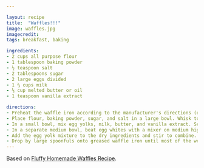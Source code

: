```yaml
---

layout: recipe
title:  "Waffles!!!"
image: waffles.jpg
imagecredit: 
tags: breakfast, baking

ingredients:
- 2 cups all purpose flour
- 1 tablespoon baking powder
- ½ teaspoon salt
- 2 tablespoons sugar
- 2 large eggs divided
- 1 ⅔ cups milk
- ⅓ cup melted butter or oil
- 1 teaspoon vanilla extract

directions:
- Preheat the waffle iron according to the manufacturer's directions (or to 400°F if your waffle maker has a temperature gauge).
- Place flour, baking powder, sugar, and salt in a large bowl. Whisk to combine.
- In a small bowl, mix egg yolks, milk, butter, and vanilla extract. Set aside.
- In a separate medium bowl, beat egg whites with a mixer on medium high speed until stiff peaks form. *see note
- Add the egg yolk mixture to the dry ingredients and stir to combine. Gently fold in the egg whites.
- Drop by large spoonfuls onto greased waffle iron until most of the wells are covered. Close the lid and cook for about 3-5 minutes or until golden brown.
---
```


Based on [Fluffy Homemade Waffles Recipe](https://www.spendwithpennies.com/fluffy-homemade-waffle-recipe/).